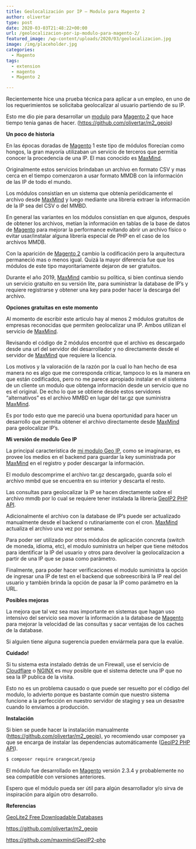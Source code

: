 ```yaml
---
title: Geolocalización por IP – Modulo para Magento 2
author: olivertar
type: post
date: 2020-03-03T21:48:22+00:00
url: /geolocalizacion-por-ip-modulo-para-magento-2/
featured_image: /wp-content/uploads/2020/03/geolocalizacion.jpg
image: /img/placeholder.jpg
categories:
  - Magento
tags:
  - extension
  - magento
  - Magento 2

---
```

Recientemente hice una prueba técnica para aplicar a un empleo, en uno de los requerimientos se solicitaba geolocalizar al usuario partiendo de su IP.

Esto me dio pie para desarrollar un [modulo](https://github.com/olivertar/m2_geoip) para [Magento 2](href="https://magento.com/) que hace tiempo tenia ganas de hacer. (https://github.com/olivertar/m2_geoip)

**Un poco de historia**

En las épocas doradas de [Magento](https://magento.com/) 1 este tipo de módulos florecían como hongos, la gran mayoría utilizaban un servicio de terceros que permitía conocer la procedencia de una IP. El mas conocido es <a href="https://dev.maxmind.com/geoip/geoip2/geolite2/" target="_blank" rel="noreferrer noopener" aria-label="MaxMind (opens in a new tab)">MaxMind</a>.

Originalmente estos servicios brindaban un archivo en formato CSV y mas cerca en el tiempo comenzaron a usar formato MMDB con la información de las IP de todo el mundo.

Los módulos consistían en un sistema que obtenía periódicamente el archivo desde [MaxMind](href="https://dev.maxmind.com/geoip/geoip2/geolite2/) y luego mediante una librería extraer la información de la IP sea del CSV o del MMBD.

En general las variantes en los módulos consistían en que algunos, después de obtener los archivos, metían la información en tablas de la base de datos de [Magento](https://magento.com/) para mejorar la performance evitando abrir un archivo físico o evitar usar/instalar alguna librería especial de PHP en el caso de los archivos MMDB.

Con la aparición de [Magento 2](https://magento.com/) cambio la codificación pero la arquitectura permaneció mas o menos igual. Quizá la mayor diferencia fue que los módulos de este tipo mayoritariamente dejaron de ser gratuitos.

Durante el año 2019, [MaxMind](href="https://dev.maxmind.com/geoip/geoip2/geolite2/) cambio su política, si bien continua siendo un servicio gratuito en su versión lite, para suministrar la database de IP’s y requiere registrarse y obtener una key para poder hacer la descarga del archivo.

**Opciones gratuitas en este momento**

Al momento de escribir este articulo hay al menos 2 módulos gratuitos de empresas reconocidas que permiten geolocalizar una IP. Ambos utilizan el servicio de [MaxMind](href="https://dev.maxmind.com/geoip/geoip2/geolite2/).

Revisando el código de 2 módulos encontré que el archivo es descargado desde una url del servidor del desarrollador y no directamente desde el servidor de [MaxMind](href="https://dev.maxmind.com/geoip/geoip2/geolite2/) que requiere la licencia.

Los motivos y la valoración de la razón por la cual lo han hecho de esa manera no es algo que me corresponda criticar, tampoco lo es la manera en que están codificados, pero no me parece apropiado instalar en el sistema de un cliente un modulo que obtenga información desde un servicio que no es el original. De echo lo que se obtiene desde estos servidores “alternativos” es el archivo MMBD en lugar del tar.gz que suministra [MaxMind](href="https://dev.maxmind.com/geoip/geoip2/geolite2/).

Es por todo esto que me pareció una buena oportunidad para hacer un desarrollo que permita obtener el archivo directamente desde [MaxMind](href="https://dev.maxmind.com/geoip/geoip2/geolite2/) para geolocalizar IP’s.

**Mi versión de modulo Geo IP**

La principal característica de <a href="https://github.com/olivertar/m2_geoip" target="_blank" rel="noreferrer noopener" aria-label="mi modulo Geo IP (opens in a new tab)">mi modulo Geo IP</a>, como se imaginaran, es provee los medios en el backend para guardar la key suministrada por [MaxMind](href="https://dev.maxmind.com/geoip/geoip2/geolite2/) en el registro y poder descargar la información.

El modulo descomprime el archivo tar.gz descargado, guarda solo el archivo mmbd que se encuentra en su interior y descarta el resto.

Las consultas para geolocalizar la IP se hacen directamente sobre el archivo mmdb por lo cual se requiere tener instalada la librería <a href="https://github.com/maxmind/GeoIP2-php" target="_blank" rel="noreferrer noopener" aria-label="GeoIP2 PHP API (opens in a new tab)">GeoIP2 PHP API</a>.

Adicionalmente el archivo con la database de IP’s puede ser actualizado manualmente desde el backend o rutinariamente con el cron. [MaxMind](href="https://dev.maxmind.com/geoip/geoip2/geolite2/) actualiza el archivo una vez por semana.

Para poder ser utilizado por otros módulos de aplicación concreta (switch de moneda, idioma, etc), el modulo suministra un helper que tiene métodos para identificar la IP del usuario y otros para devolver la geolocalizacion a partir de una IP que se pasa como parámetro.

Finalmente, para poder hacer verificaciones el modulo suministra la opción de ingresar una IP de test en el backend que sobreescribirá la IP real del usuario y también brinda la opción de pasar la IP como parámetro en la URL.

**Posibles mejoras**

La mejora que tal vez sea mas importante en sistemas que hagan uso intensivo del servicio sea mover la información a la database de [Magento](https://magento.com/) para mejorar la velocidad de las consultas y sacar ventajas de los caches de la database.

Si alguien tiene alguna sugerencia pueden enviármela para que la evalúe.

**Cuidado!**

Si tu sistema esta instalado detrás de un Firewall, use el servicio de [Cloudflare](https://www.cloudflare.com) o [NGINX](https://www.nginx.com/) es muy posible que el sistema detecte una IP que no sea la IP publica de la visita.

Esto no es un problema causado o que puede ser resuelto por el código del modulo, lo advierto porque es bastante común que nuestro sistema funcione a la perfección en nuestro servidor de staging y sea un desastre cuando lo enviamos a producción.

**Instalación**

Si bien se puede hacer la instalación manualmente (https://github.com/olivertar/m2_geoip), yo recomiendo usar composer ya que se encarga de instalar las dependencias automáticamente (<a rel="noreferrer noopener" aria-label="GeoIP2 PHP API (opens in a new tab)" href="https://github.com/maxmind/GeoIP2-php" target="_blank">GeoIP2 PHP API</a>).

```bash
$ composer require orangecat/geoip
```

El módulo fue desarrollado en [Magento](https://magento.com/) versión 2.3.4 y probablemente no sea compatible con versiones anteriores.

Espero que el módulo pueda ser útil para algún desarrollador y/o sirva de inspiración para algún otro desarrollo.


**Referencias**

[GeoLite2 Free Downloadable Databases](https://dev.maxmind.com/geoip/geoip2/geolite2/)

<https://github.com/olivertar/m2_geoip>

<https://github.com/maxmind/GeoIP2-php>